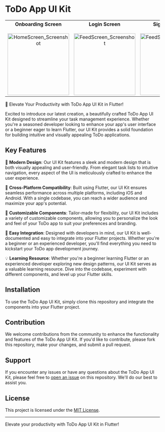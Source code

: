
# ToDo App UI Kit

<table>
  <tr>
    <td align="center">
      <b>Onboarding Screen</b><br><br>
      <img src="https://github.com/gauswamiankit/todoApp/assets/68368460/63303c34-b928-479e-8996-1783beecc4ef" alt="HomeScreen_Screenshot" width="200">
    </td>
    <td align="center">
      <b>Login Screen</b><br><br>
      <img src="https://github.com/gauswamiankit/todoApp/assets/68368460/8632400e-4b19-4f0f-9de6-6ac6671d1cf3" alt="FeedScreen_Screenshot" width="200">
    </td>
    <td align="center">
      <b>SignUp Screen</b><br><br>
      <img src="https://github.com/gauswamiankit/todoApp/assets/68368460/982d5b89-7850-4001-9379-9ad545af8943" alt="FeedScreen_Screenshot" width="200">
    </td>
    <td align="center">
      <b>All Task Screen</b><br><br>
      <img src="https://github.com/gauswamiankit/todoApp/assets/68368460/dd70ad89-1c0d-43dd-929e-cdb07ffe9735" alt="FeedScreen_Screenshot" width="200">
    </td>
  </tr>
</table>

📝 Elevate Your Productivity with ToDo App UI Kit in Flutter!

Excited to introduce our latest creation, a beautifully crafted ToDo App UI Kit designed to streamline your task management experience. Whether you're a seasoned developer looking to enhance your app's user interface or a beginner eager to learn Flutter, our UI Kit provides a solid foundation for building intuitive and visually appealing ToDo applications.

## Key Features

🎨 **Modern Design**: Our UI Kit features a sleek and modern design that is both visually appealing and user-friendly. From elegant task lists to intuitive navigation, every aspect of the UI is meticulously crafted to enhance the user experience.

📱 **Cross-Platform Compatibility**: Built using Flutter, our UI Kit ensures seamless performance across multiple platforms, including iOS and Android. With a single codebase, you can reach a wider audience and maximize your app's potential.

🔧 **Customizable Components**: Tailor-made for flexibility, our UI Kit includes a variety of customizable components, allowing you to personalize the look and feel of your ToDo app to suit your preferences and branding.

🚀 **Easy Integration**: Designed with developers in mind, our UI Kit is well-documented and easy to integrate into your Flutter projects. Whether you're a beginner or an experienced developer, you'll find everything you need to kickstart your ToDo app development journey.

💡 **Learning Resource**: Whether you're a beginner learning Flutter or an experienced developer exploring new design patterns, our UI Kit serves as a valuable learning resource. Dive into the codebase, experiment with different components, and level up your Flutter skills.

## Installation

To use the ToDo App UI Kit, simply clone this repository and integrate the components into your Flutter project.

## Contribution

We welcome contributions from the community to enhance the functionality and features of the ToDo App UI Kit. If you'd like to contribute, please fork this repository, make your changes, and submit a pull request.

## Support

If you encounter any issues or have any questions about the ToDo App UI Kit, please feel free to [open an issue](https://github.com/yourusername/todo-app-ui-kit/issues) on this repository. We'll do our best to assist you.

## License

This project is licensed under the [MIT License](LICENSE).

---

Elevate your productivity with ToDo App UI Kit in Flutter!
